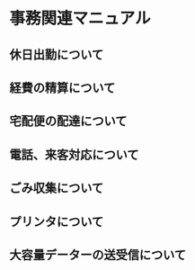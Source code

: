 # 事務関連マニュアル
## 休日出勤について
## 経費の精算について
## 宅配便の配達について
## 電話、来客対応について
## ごみ収集について
## プリンタについて
## 大容量データーの送受信について
